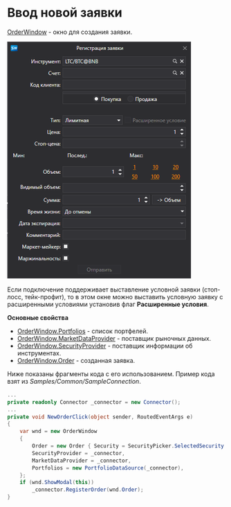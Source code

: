 # Ввод новой заявки

[OrderWindow](xref:StockSharp.Xaml.OrderWindow) \- окно для создания заявки. 

![GUI OrderWindow](../../../../images/gui_orderwindow.png)

Если подключение поддерживает выставление условной заявки (стоп\-лосс, тейк\-профит), то в этом окне можно выставить условную заявку с расширенными условиями установив флаг **Расширенные условия**.

**Основные свойства**

- [OrderWindow.Portfolios](xref:StockSharp.Xaml.OrderWindow.Portfolios) \- список портфелей.
- [OrderWindow.MarketDataProvider](xref:StockSharp.Xaml.OrderWindow.MarketDataProvider) \- поставщик рыночных данных.
- [OrderWindow.SecurityProvider](xref:StockSharp.Xaml.OrderWindow.SecurityProvider) \- поставщик информации об инструментах.
- [OrderWindow.Order](xref:StockSharp.Xaml.OrderWindow.Order) \- созданная заявка.

Ниже показаны фрагменты кода с его использованием. Пример кода взят из *Samples\/Common\/SampleConnection*. 

```cs
...
private readonly Connector _connector = new Connector();
...
private void NewOrderClick(object sender, RoutedEventArgs e)
{
	var wnd = new OrderWindow
	{
		Order = new Order { Security = SecurityPicker.SelectedSecurity },
		SecurityProvider = _connector,
		MarketDataProvider = _connector,
		Portfolios = new PortfolioDataSource(_connector),
	};
	if (wnd.ShowModal(this))
		_connector.RegisterOrder(wnd.Order);
}
						
	  				
```
